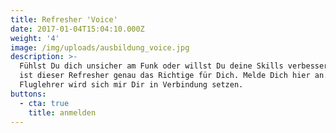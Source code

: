 ```yaml
---
title: Refresher 'Voice'
date: 2017-01-04T15:04:10.000Z
weight: '4'
image: /img/uploads/ausbildung_voice.jpg
description: >-
  Fühlst Du dich unsicher am Funk oder willst Du deine Skills verbessern? Dann
  ist dieser Refresher genau das Richtige für Dich. Melde Dich hier an. Ein
  Fluglehrer wird sich mir Dir in Verbindung setzen.
buttons:
  - cta: true
    title: anmelden
---
```


